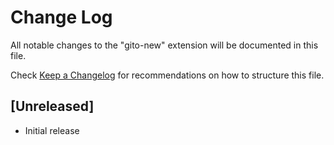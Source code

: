 # Change Log

All notable changes to the "gito-new" extension will be documented in this file.

Check [Keep a Changelog](http://keepachangelog.com/) for recommendations on how to structure this file.

## [Unreleased]

- Initial release